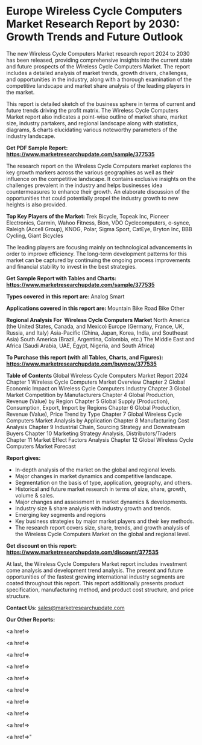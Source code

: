 # Europe Wireless Cycle Computers Market Research Report by 2030: Growth Trends and Future Outlook

The new Wireless Cycle Computers Market research report 2024 to 2030 has been released, providing comprehensive insights into the current state and future prospects of the Wireless Cycle Computers Market. The report includes a detailed analysis of market trends, growth drivers, challenges, and opportunities in the industry, along with a thorough examination of the competitive landscape and market share analysis of the leading players in the market.

This report is detailed sketch of the business sphere in terms of current and future trends driving the profit matrix. The Wireless Cycle Computers Market report also indicates a point-wise outline of market share, market size, industry partakers, and regional landscape along with statistics, diagrams, &amp; charts elucidating various noteworthy parameters of the industry landscape.

<strong><b>Get PDF Sample Report: <a href=https://www.marketresearchupdate.com/sample/377535>https://www.marketresearchupdate.com/sample/377535</a></b></strong>

The research report on the Wireless Cycle Computers market explores the key growth markers across the various geographies as well as their influence on the competitive landscape. It contains exclusive insights on the challenges prevalent in the industry and helps businesses idea countermeasures to enhance their growth. An elaborate discussion of the opportunities that could potentially propel the industry growth to new heights is also provided.

<strong><b>Top Key Players of the Market:
</b></strong>Trek Bicycle, Topeak Inc, Pioneer Electronics, Garmin, Wahoo Fitness, Bion, VDO Cyclecomputers, o-synce, Raleigh (Accell Group), KNOG, Polar, Sigma Sport, CatEye, Bryton Inc, BBB Cycling, Giant Bicycles<strong><b>
</b></strong>

The leading players are focusing mainly on technological advancements in order to improve efficiency. The long-term development patterns for this market can be captured by continuing the ongoing process improvements and financial stability to invest in the best strategies.

<strong><b>Get Sample Report with Tables and Charts: <a href=https://www.marketresearchupdate.com/sample/377535>https://www.marketresearchupdate.com/sample/377535</a></b></strong>

<strong><b>Types covered in this report are:
</b></strong>Analog
Smart<strong><b>
</b></strong>

<strong><b>Applications covered in this report are:
</b></strong>Mountain Bike
Road Bike
Other<strong><b>
</b></strong>

<strong><b>Regional Analysis For  Wireless Cycle Computers Market</b></strong><strong><b>
</b></strong>North America (the United States, Canada, and Mexico)
Europe (Germany, France, UK, Russia, and Italy)
Asia-Pacific (China, Japan, Korea, India, and Southeast Asia)
South America (Brazil, Argentina, Colombia, etc.)
The Middle East and Africa (Saudi Arabia, UAE, Egypt, Nigeria, and South Africa)

<strong><b>To Purchase this report (with all Tables, Charts, and Figures): <a href=https://www.marketresearchupdate.com/buynow/377535>https://www.marketresearchupdate.com/buynow/377535</a></b></strong>

<strong><b>Table of Contents</b></strong><strong><b>
</b></strong>Global Wireless Cycle Computers Market Report 2024
Chapter 1 Wireless Cycle Computers Market Overview
Chapter 2 Global Economic Impact on Wireless Cycle Computers Industry
Chapter 3 Global Market Competition by Manufacturers
Chapter 4 Global Production, Revenue (Value) by Region
Chapter 5 Global Supply (Production), Consumption, Export, Import by Regions
Chapter 6 Global Production, Revenue (Value), Price Trend by Type
Chapter 7 Global Wireless Cycle Computers Market Analysis by Application
Chapter 8 Manufacturing Cost Analysis
Chapter 9 Industrial Chain, Sourcing Strategy and Downstream Buyers
Chapter 10 Marketing Strategy Analysis, Distributors/Traders
Chapter 11 Market Effect Factors Analysis
Chapter 12 Global Wireless Cycle Computers Market Forecast

<strong><b>Report gives:</b></strong>

- In-depth analysis of the market on the global and regional levels.
- Major changes in market dynamics and competitive landscape.
- Segmentation on the basis of type, application, geography, and others.
- Historical and future market research in terms of size, share, growth, volume &amp; sales.
- Major changes and assessment in market dynamics &amp; developments.
- Industry size &amp; share analysis with industry growth and trends.
- Emerging key segments and regions
- Key business strategies by major market players and their key methods.
- The research report covers size, share, trends, and growth analysis of the Wireless Cycle Computers Market on the global and regional level.

<strong><b>Get discount on this report: <a href=https://www.marketresearchupdate.com/discount/377535>https://www.marketresearchupdate.com/discount/377535</a></b></strong>

At last, the Wireless Cycle Computers Market report includes investment come analysis and development trend analysis. The present and future opportunities of the fastest growing international industry segments are coated throughout this report. This report additionally presents product specification, manufacturing method, and product cost structure, and price structure.

<strong><b>Contact Us:
</b></strong>sales@marketresearchupdate.com

<strong>Our Other Reports:</strong>

<a href=></a>

<a href=></a>

<a href=></a>

<a href=></a>

<a href=></a>

<a href=></a>

<a href=></a>

<a href=></a>

<a href=></a>

<a href=></a>"
